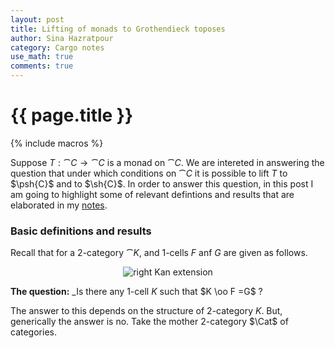 ```yaml
---
layout: post
title: Lifting of monads to Grothendieck toposes
author: Sina Hazratpour
category: Cargo notes
use_math: true
comments: true
---
```


{{ page.title }}
================


{% include macros %}



Suppose $T: \cat{C} \to  \cat{C}$ is a monad on $\cat{C}$. We are intereted in answering the question that under which conditions on $\cat{C}$ it is possible to lift $T$ to $\psh{C}$ and to $\sh{C}$. In order to answer this question, in this post I am going to highlight some of relevant defintions and results that are elaborated in my [notes][1]. 

   
### Basic definitions and results

Recall that for a $2$-category $\cat{K}$, and $1$-cells $F$ anf $G$ are given as follows.  
<div style="text-align:center"><img src="{{ site.baseurl }}/assets/2017-05-22/LiftingMonads-1.JPG" alt="right Kan extension" > </div>

**The question:** _Is there any $1$-cell $K$ such that $K \oo F =G$ ? 

The answer to this depends on the structure of $2$-category $K$. But, generically the answer is no. Take the mother $2$-category $\Cat$ of categories. 



[1]: assets/2017-05-22/kan-ext-notes-2017-04-12.pdf
